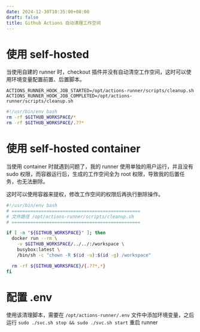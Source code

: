 ```yaml
---
date: 2024-12-30T10:35:00+08:00
draft: false
title: Github Actions 自动清理工作空间
---
```


# 使用 self-hosted

当使用自建的 runner 时，checkout 插件并没有自动清空工作空间，这时可以使用环境变量配置前置、后置脚本。

`ACTIONS_RUNNER_HOOK_JOB_STARTED=/opt/actions-runner/scripts/cleanup.sh`  
`ACTIONS_RUNNER_HOOK_JOB_COMPLETED=/opt/actions-runner/scripts/cleanup.sh`

```bash
#!/usr/bin/env bash
rm -rf $GITHUB_WORKSPACE/*
rm -rf $GITHUB_WORKSPACE/.??*
```

# 使用 self-hosted container

当使用 container 时就遇到问题了，我的 runner 使用单独的用户运行，并且没有 sudo 权限，而容器运行后，生成的工作空间全为 root 权限，导致我的后置任务，也无法删除。

这时可以使用容器来提权，修改工作空间的权限后再执行删除操作。

```bash
#!/usr/bin/env bash
# ================================================
# 文件路径 /opt/actions-runner/scripts/cleanup.sh
# ================================================

if [ -n "${GITHUB_WORKSPACE}" ]; then
  docker run --rm \
    -v $GITHUB_WORKSPACE/../../:/workspace \
    busybox:latest \
    /bin/sh -c "chown -R $(id -u):$(id -g) /workspace"

  rm -rf ${GITHUB_WORKSPACE}/{.??*,*}
fi
```

# 配置 .env

使用该清理脚本，需要在 `/opt/actions-runner/.env` 文件中添加环境变量，之后运行 `sudo ./svc.sh stop && sudo ./svc.sh start` 重启 runner
